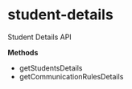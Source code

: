# student-details
Student Details API

**Methods**

  * getStudentsDetails
  * getCommunicationRulesDetails

